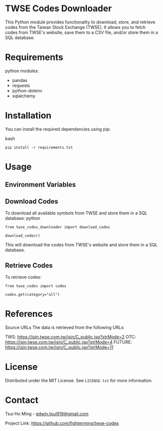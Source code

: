 # TWSE Codes Downloader

This Python module provides functionality to download, store, and retrieve codes from the Taiwan Stock Exchange (TWSE). It allows you to fetch codes from TWSE's website, save them to a CSV file, and/or store them in a SQL database.

# Requirements
python modules:
- pandas
- requests
- python-dotenv
- sqlalchemy
# Installation

You can install the required dependencies using pip:

bash
```
pip install -r requirements.txt
```

# Usage


## Environment Variables



## Download Codes
To download all available symbols from TWSE and store them in a SQL database:
python
```
from twse_codes_downloader import download_codes

download_codes()
```
This will download the codes from TWSE's website and store them in a SQL database.


## Retrieve Codes
To retrieve codes:
```
from twse_codes import codes

codes.get(category="all")
```

# References
Source URLs
The data is retrieved from the following URLs:

TWS: https://isin.twse.com.tw/isin/C_public.jsp?strMode=2 
OTC: https://isin.twse.com.tw/isin/C_public.jsp?strMode=4 
FUTURE: https://isin.twse.com.tw/isin/C_public.jsp?strMode=11 

# License
Distributed under the MIT License. See `LICENSE.txt` for more information.

# Contact
Tsui Ho Ming - edwin.tsui919@gmail.com

Project Link: https://github.com/fighterming/twse-codes